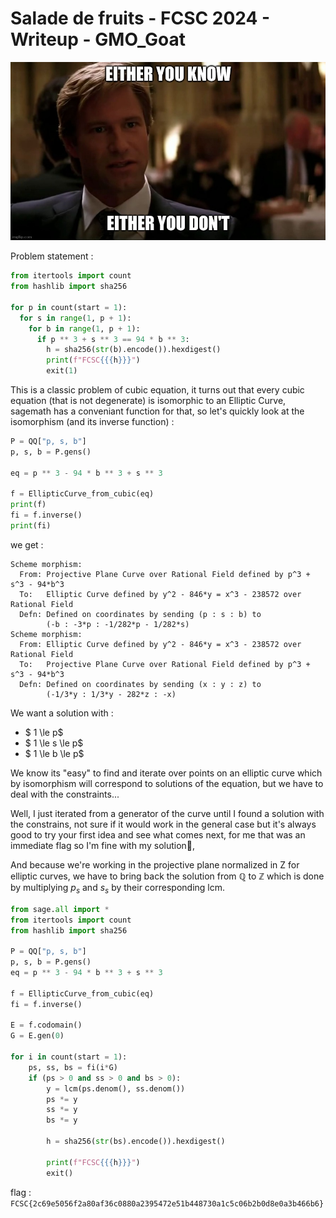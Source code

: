 
# Salade de fruits - FCSC 2024 - Writeup - GMO_Goat

![meme](meme_salad.jpeg)

Problem statement :

```python
from itertools import count
from hashlib import sha256

for p in count(start = 1):
  for s in range(1, p + 1):
    for b in range(1, p + 1):
      if p ** 3 + s ** 3 == 94 * b ** 3:
        h = sha256(str(b).encode()).hexdigest()
        print(f"FCSC{{{h}}}")
        exit(1)
```

This is a classic problem of cubic equation, it turns out that every cubic equation (that is not degenerate) is isomorphic to an Elliptic Curve, sagemath has a conveniant function for that, so let's quickly look at the isomorphism (and its inverse function) :

```python
P = QQ["p, s, b"]
p, s, b = P.gens()

eq = p ** 3 - 94 * b ** 3 + s ** 3

f = EllipticCurve_from_cubic(eq)
print(f)
fi = f.inverse()
print(fi)
```

we get :

```
Scheme morphism:
  From: Projective Plane Curve over Rational Field defined by p^3 + s^3 - 94*b^3
  To:   Elliptic Curve defined by y^2 - 846*y = x^3 - 238572 over Rational Field
  Defn: Defined on coordinates by sending (p : s : b) to
        (-b : -3*p : -1/282*p - 1/282*s)
Scheme morphism:
  From: Elliptic Curve defined by y^2 - 846*y = x^3 - 238572 over Rational Field
  To:   Projective Plane Curve over Rational Field defined by p^3 + s^3 - 94*b^3
  Defn: Defined on coordinates by sending (x : y : z) to
        (-1/3*y : 1/3*y - 282*z : -x)
```

We want a solution with :

- $ 1 \le p$
- $ 1 \le s \le p$
- $ 1 \le b \le p$

We know its "easy" to find and iterate over points on an elliptic curve which by isomorphism will correspond to solutions of the equation, but we have to deal with the constraints...

Well, I just iterated from a generator of the curve until I found a solution with the constrains, not sure if it would work in the general case but it's always good to try your first idea and see what comes next, for me that was an immediate flag so I'm fine with my solution🐐,

And because we're working in the projective plane normalized in Z for elliptic curves, we have to bring back the solution from $\mathbb Q$ to $\mathbb Z$ which is done by multiplying $p_s$ and $s_s$ by their corresponding lcm.

```python
from sage.all import *
from itertools import count
from hashlib import sha256

P = QQ["p, s, b"]
p, s, b = P.gens()
eq = p ** 3 - 94 * b ** 3 + s ** 3

f = EllipticCurve_from_cubic(eq)
fi = f.inverse()

E = f.codomain()
G = E.gen(0)

for i in count(start = 1):
    ps, ss, bs = fi(i*G)
    if (ps > 0 and ss > 0 and bs > 0):
        y = lcm(ps.denom(), ss.denom())
        ps *= y
        ss *= y
        bs *= y

        h = sha256(str(bs).encode()).hexdigest()

        print(f"FCSC{{{h}}}")
        exit()
```

flag : ```FCSC{2c69e5056f2a80af36c0880a2395472e51b448730a1c5c06b2b0d8e0a3b466b6}```